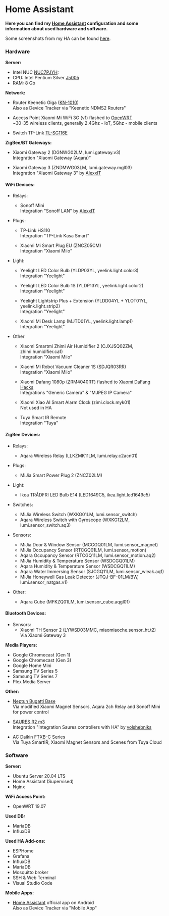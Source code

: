 # Home Assistant

**Here you can find my [Home Assistant](https://www.home-assistant.io/) configuration and some information about used hardware and software.**

Some screenshots from my HA can be found [here](docs/screenshots.md).

### Hardware

**Server:**
- Intel NUC [NUC7PJYH](https://ark.intel.com/content/www/ru/ru/ark/products/126137/intel-nuc-kit-nuc7pjyh.html):
- CPU: Intel Pentium Silver [J5005](https://ark.intel.com/content/www/ru/ru/ark/products/128984/intel-pentium-silver-j5005-processor-4m-cache-up-to-2-80-ghz.html)
- RAM: 8 Gb

**Network:**
- Router Keenetic Giga ([KN-1010](https://keenetic.ru/ru/keenetic-giga))\
  Also as Device Tracker via "Keenetic NDMS2 Routers"

- Access Point Xiaomi Mi WiFi 3G (v1) flashed to [OpenWRT](http://openwrt.org/)\
~30-35 wireless clients, generally 2.4Ghz - IoT, 5Ghz - mobile clients

- Switch TP-Link [TL-SG116E](https://www.tp-link.com/ru/business-networking/easy-smart-switch/tl-sg116e/)

**ZigBee/BT Gateways:**
- Xiaomi Gateway 2 (DGNWG02LM, lumi.gateway.v3)\
  Integration "Xiaomi Gateway (Aqara)"

- Xiaomi Gateway 3 (ZNDMWG03LM, lumi.gateway.mgl03)\
  Integration "Xiaomi Gateway 3" by [AlexxIT](https://github.com/AlexxIT/XiaomiGateway3)

#### WiFi Devices:
- Relays:
  - Sonoff Mini\
  Integration "Sonoff LAN" by [AlexxIT](https://github.com/AlexxIT/SonoffLAN)
- Plugs:
  - TP-Link HS110\
  Integration "TP-Link Kasa Smart"

  - Xiaomi Mi Smart Plug EU (ZNCZ05CM)\
  Integration "Xiaomi Miio"

- Light:
  - Yeelight LED Color Bulb (YLDP03YL, yeelink.light.color3)\
  Integration "Yeelight"

  - Yeelight LED Color Bulb 1S (YLDP13YL, yeelink.light.color2)\
  Integration "Yeelight"

  - Yeelight Lightstrip Plus + Extension (YLDD04YL + YLOT01YL, yeelink.light.strip2)\
  Integration "Yeelight"

  - Xiaomi Mi Desk Lamp (MJTD01YL, yeelink.light.lamp1)\
  Integration "Yeelight"

- Other
  - Xiaomi Smartmi Zhimi Air Humidifier 2 (CJXJSQ02ZM, zhimi.humidifier.ca1)\
  Integration "Xiaomi Miio"

  - Xiaomi Mi Robot Vacuum Cleaner 1S (SDJQR03RR)\
  Integration "Xiaomi Miio"

  - Xiaomi Dafang 1080p (ZRM4040RT) flashed to [Xiaomi DaFang Hacks](https://github.com/EliasKotlyar/Xiaomi-Dafang-Hacks)\
  Integrations "Generic Camera" & "MJPEG IP Camera"

  - Xiaomi Xiao AI Smart Alarm Clock (zimi.clock.myk01)\
  Not used in HA

  - Tuya Smart IR Remote\
  Integration "Tuya"

#### ZigBee Devices:
- Relays:
  - Aqara Wireless Relay (LLKZMK11LM, lumi.relay.c2acn01)

- Plugs:
  - MiJia Smart Power Plug 2 (ZNCZ02LM)

- Light:
  - Ikea TRÅDFRI LED Bulb E14 (LED1649C5, ikea.light.led1649c5)

- Switches:
  - MiJia Wireless Switch (WXKG01LM, lumi.sensor_switch)
  - Aqara Wireless Switch with Gyroscope (WXKG12LM, lumi.sensor_switch.aq3)

- Sensors:
  - MiJia Door & Window Sensor (MCCGQ01LM, lumi.sensor_magnet)
  - MiJia Occupancy Sensor (RTCGQ01LM, lumi.sensor_motion)
  - Aqara Occupancy Sensor (RTCGQ11LM, lumi.sensor_motion.aq2)
  - MiJia Humidity & Temperature Sensor (WSDCGQ01LM)
  - Aqara Humidity & Temperature Sensor (WSDCGQ11LM)
  - Aqara Water Immersing Sensor (SJCGQ11LM, lumi.sensor_wleak.aq1)
  - MiJia Honeywell Gas Leak Detector (JTQJ-BF-01LM/BW, lumi.sensor_natgas.v1)

- Other:
  - Aqara Cube (MFKZQ01LM, lumi.sensor_cube.aqgl01)

#### Bluetooth Devices:
- Sensors:
  - Xiaomi TH Sensor 2 (LYWSD03MMC, miaomiaoche.sensor_ht.t2)\
  Via Xiaomi Gateway 3

**Media Players:**
  - Google Chromecast (Gen 1)
  - Google Chromecast (Gen 3)
  - Google Home Mini
  - Samsung TV Series 5
  - Samsung TV Series 7
  - Plex Media Server

**Other:**
- [Neptun Bugatti Base](https://neptun-mcs.ru/catalog/complects/neptun_base/sistema_kontrolya_protechki_vody_neptun_bugatti_base/)\
  Via modified Xiaomi Magnet Sensors, Aqara 2ch Relay and Sonoff Mini for power control

- [SAURES R2 m3](https://www.saures.ru/blog/obzory-tovarov/obzor-modifikatsiy-kontrollera-saures-r2/)\
Integration "Integration Saures controllers with HA" by [volshebniks](https://github.com/volshebniks/sauresha)

- AC Daikin [FTXB-C](https://www.daikin.eu/en_us/products/ftxb-c.html) Series\
  Via Tuya SmartIR, Xiaomi Magnet Sensors and Scenes from Tuya Cloud

### Software

**Server:**
- Ubuntu Server 20.04 LTS
- Home Assistant (Supervised)
- Nginx

**WiFi Access Point:**
- OpenWRT 19.07

**Used DB:**
- MariaDB
- InfluxDB

**Used HA Add-ons:**
- ESPHome
- Grafana
- InfluxDB
- MariaDB
- Mosquitto broker
- SSH & Web Terminal
- Visual Studio Code

**Mobile Apps:**
- [Home Assistant](https://play.google.com/store/apps/details?id=io.homeassistant.companion.android) official app on Android\
Also as Device Tracker via "Mobile App"
